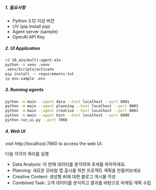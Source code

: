 ###

##### 1. 필요사항

  - Python 3.12 이상 버전
  - UV (pip install pip)
  - Agent server (sample)
  - OpenAI API Key


##### 2. UI Application

```bash
cd 10_a2a/multi-agent-a2a
python -m venv .venv
.venv/Scripts/activate
pip install -r requirements.txt
cp env.sample .env
```

##### 3. Running agents

```bash
python -m main --agent data --host localhost --port 8001
python -m main --agent planning --host localhost --port 8002
python -m main --agent creative --host localhost --port 8003
python -m main --agent host --host localhost --port 8000
python run_ui.py --port 7860
```

##### 4. Web UI

visit http://localhost:7860 to access the web UI.
 
다음 각각의 쿼리를 실행
- Data Analysis: 이 판매 데이터를 분석하여 추세를 파악하세요.
- Planning: 새로운 모바일 앱 출시를 위한 프로젝트 계획을 만들어보세요
- Creative Content: 생성형 AI에 대한 블로그 게시물 작성
- Combined Task: 고객 데이터를 분석하고 결과를 바탕으로 마케팅 계획 수립

